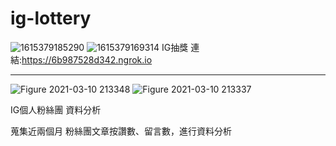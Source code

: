 # ig-lottery
![1615379185290](https://user-images.githubusercontent.com/72694089/110635718-5f85d680-81e6-11eb-903d-d2996d7fe012.jpg)
![1615379169314](https://user-images.githubusercontent.com/72694089/110635734-64e32100-81e6-11eb-9535-61a580646132.jpg)
IG抽獎
連結:https://6b987528d342.ngrok.io

----------------------------------------------

![Figure 2021-03-10 213348](https://user-images.githubusercontent.com/72694089/110637441-5c8be580-81e8-11eb-8b8d-985fc4f7c7bb.png)
![Figure 2021-03-10 213337](https://user-images.githubusercontent.com/72694089/110637453-5f86d600-81e8-11eb-9262-4aaeaefc2b74.png)

IG個人粉絲團  資料分析

蒐集近兩個月 粉絲團文章按讚數、留言數，進行資料分析

